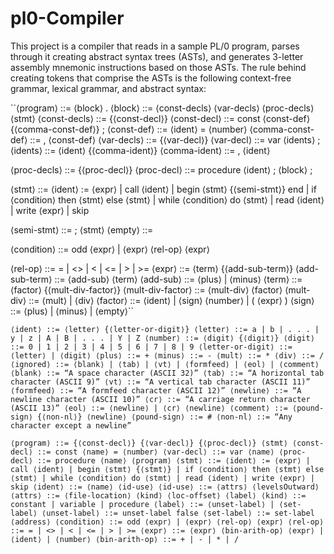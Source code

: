 # pl0-Compiler

This project is a compiler that reads in a sample PL/0 program, parses through it creating abstract syntax trees (ASTs), and generates 3-letter assembly mnemonic instructions based on those ASTs. The rule behind creating tokens that comprise the ASTs is the following context-free grammar, lexical grammar, and abstract syntax:

``⟨program⟩ ::= ⟨block⟩ . 
⟨block⟩ ::= ⟨const-decls⟩ ⟨var-decls⟩ ⟨proc-decls⟩ ⟨stmt⟩
⟨const-decls⟩ ::= {⟨const-decl⟩}
⟨const-decl⟩ ::= const ⟨const-def⟩ {⟨comma-const-def⟩} ;
⟨const-def⟩ ::= ⟨ident⟩ = ⟨number⟩
⟨comma-const-def⟩ ::= , ⟨const-def⟩
⟨var-decls⟩ ::= {⟨var-decl⟩}
⟨var-decl⟩ ::= var ⟨idents⟩ ;
⟨idents⟩ ::= ⟨ident⟩ {⟨comma-ident⟩}
⟨comma-ident⟩ ::= , ⟨ident⟩

⟨proc-decls⟩ ::= {⟨proc-decl⟩}
⟨proc-decl⟩ ::= procedure ⟨ident⟩ ; ⟨block⟩ ;

⟨stmt⟩ ::= ⟨ident⟩ := ⟨expr⟩
    | call ⟨ident⟩
    | begin ⟨stmt⟩ {⟨semi-stmt⟩} end
    | if ⟨condition⟩ then ⟨stmt⟩ else ⟨stmt⟩
    | while ⟨condition⟩ do ⟨stmt⟩
    | read ⟨ident⟩
    | write ⟨expr⟩
    | skip

⟨semi-stmt⟩ ::= ; ⟨stmt⟩
⟨empty⟩ ::=

⟨condition⟩ ::= odd ⟨expr⟩
    | ⟨expr⟩ ⟨rel-op⟩ ⟨expr⟩

⟨rel-op⟩ ::= = | <> | < | <= | > | >=
⟨expr⟩ ::= ⟨term⟩ {⟨add-sub-term⟩}
⟨add-sub-term⟩ ::= ⟨add-sub⟩ ⟨term⟩
⟨add-sub⟩ ::= ⟨plus⟩ | ⟨minus⟩
⟨term⟩ ::= ⟨factor⟩ {⟨mult-div-factor⟩}
⟨mult-div-factor⟩ ::= ⟨mult-div⟩ ⟨factor⟩
⟨mult-div⟩ ::= ⟨mult⟩ | ⟨div⟩
⟨factor⟩ ::= ⟨ident⟩ | ⟨sign⟩ ⟨number⟩ | ( ⟨expr⟩ )
⟨sign⟩ ::= ⟨plus⟩ | ⟨minus⟩ | ⟨empty⟩``

``⟨ident⟩ ::= ⟨letter⟩ {⟨letter-or-digit⟩}
⟨letter⟩ ::= a | b | . . . | y | z | A | B | . . . | Y | Z
⟨number⟩ ::= ⟨digit⟩ {⟨digit⟩}
⟨digit⟩ ::= 0 | 1 | 2 | 3 | 4 | 5 | 6 | 7 | 8 | 9
⟨letter-or-digit⟩ ::= ⟨letter⟩ | ⟨digit⟩
⟨plus⟩ ::= +
⟨minus⟩ ::= -
⟨mult⟩ ::= *
⟨div⟩ ::= /
⟨ignored⟩ ::= ⟨blank⟩ | ⟨tab⟩ | ⟨vt⟩ | ⟨formfeed⟩ | ⟨eol⟩ | ⟨comment⟩
⟨blank⟩ ::= “A space character (ASCII 32)”
⟨tab⟩ ::= “A horizontal tab character (ASCII 9)”
⟨vt⟩ ::= “A vertical tab character (ASCII 11)”
⟨formfeed⟩ ::= “A formfeed character (ASCII 12)”
⟨newline⟩ ::= “A newline character (ASCII 10)”
⟨cr⟩ ::= “A carriage return character (ASCII 13)”
⟨eol⟩ ::= ⟨newline⟩ | ⟨cr⟩ ⟨newline⟩
⟨comment⟩ ::= ⟨pound-sign⟩ {⟨non-nl⟩} ⟨newline⟩
⟨pound-sign⟩ ::= #
⟨non-nl⟩ ::= “Any character except a newline”``

``⟨program⟩ ::= {⟨const-decl⟩} {⟨var-decl⟩} {⟨proc-decl⟩} ⟨stmt⟩
⟨const-decl⟩ ::= const ⟨name⟩ = ⟨number⟩
⟨var-decl⟩ ::= var ⟨name⟩
⟨proc-decl⟩ ::= procedure ⟨name⟩ ⟨program⟩
⟨stmt⟩ ::= ⟨ident⟩ := ⟨expr⟩
| call ⟨ident⟩
| begin ⟨stmt⟩ {⟨stmt⟩}
| if ⟨condition⟩ then ⟨stmt⟩ else ⟨stmt⟩
| while ⟨condition⟩ do ⟨stmt⟩
| read ⟨ident⟩
| write ⟨expr⟩
| skip
⟨ident⟩ ::= ⟨name⟩ ⟨id-use⟩
⟨id-use⟩ ::= ⟨attrs⟩ ⟨levelsOutward⟩
⟨attrs⟩ ::= ⟨file-location⟩ ⟨kind⟩ ⟨loc-offset⟩ ⟨label⟩
⟨kind⟩ ::= constant | variable | procedure
⟨label⟩ ::= ⟨unset-label⟩ | ⟨set-label⟩
⟨unset-label⟩ ::= unset-label false
⟨set-label⟩ ::= set-label ⟨address⟩
⟨condition⟩ ::= odd ⟨expr⟩ | ⟨expr⟩ ⟨rel-op⟩ ⟨expr⟩
⟨rel-op⟩ ::= = | <> | < | <= | > | >=
⟨expr⟩ ::= ⟨expr⟩ ⟨bin-arith-op⟩ ⟨expr⟩ | ⟨ident⟩ | ⟨number⟩
⟨bin-arith-op⟩ ::= + | - | * | /``
